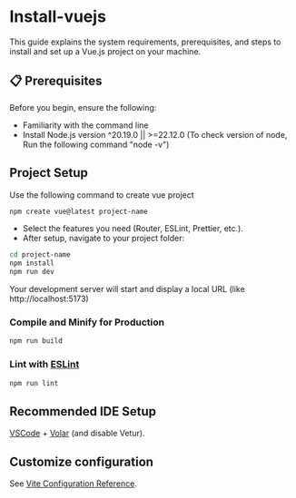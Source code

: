 # Install-vuejs
This guide explains the system requirements, prerequisites, and steps to install and set up a Vue.js project on your machine.

## 📋 Prerequisites
Before you begin, ensure the following:
* Familiarity with the command line
* Install Node.js version ^20.19.0 || >=22.12.0 (To check version of node, Run the following command "node -v")

## Project Setup
Use the following command to create vue project

```sh
npm create vue@latest project-name
```

* Select the features you need (Router, ESLint, Prettier, etc.).
* After setup, navigate to your project folder:

```sh
cd project-name
npm install
npm run dev
```

Your development server will start and display a local URL (like http://localhost:5173)

### Compile and Minify for Production
```sh
npm run build
```

### Lint with [ESLint](https://eslint.org/)
```sh
npm run lint
```

## Recommended IDE Setup
[VSCode](https://code.visualstudio.com/) + [Volar](https://marketplace.visualstudio.com/items?itemName=Vue.volar) (and disable Vetur).

## Customize configuration
See [Vite Configuration Reference](https://vite.dev/config/).
